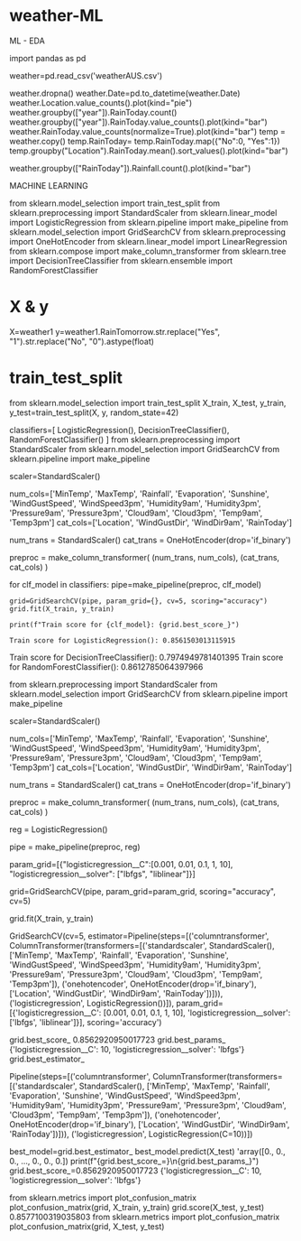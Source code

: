# weather-ML
ML - EDA

import pandas as pd

weather=pd.read_csv('weatherAUS.csv')

weather.dropna()
weather.Date=pd.to_datetime(weather.Date)
weather.Location.value_counts().plot(kind="pie")
weather.groupby(["year"]).RainToday.count()
weather.groupby(["year"]).RainToday.value_counts().plot(kind="bar")
weather.RainToday.value_counts(normalize=True).plot(kind="bar")
temp = weather.copy()
temp.RainToday= temp.RainToday.map({"No":0, "Yes":1})
temp.groupby("Location").RainToday.mean().sort_values().plot(kind="bar")

weather.groupby(["RainToday"]).Rainfall.count().plot(kind="bar")


MACHINE LEARNING

from sklearn.model_selection import train_test_split
from sklearn.preprocessing import StandardScaler
from sklearn.linear_model import LogisticRegression
from sklearn.pipeline import make_pipeline
from sklearn.model_selection import GridSearchCV
from sklearn.preprocessing import OneHotEncoder
from sklearn.linear_model import LinearRegression
from sklearn.compose import make_column_transformer
from sklearn.tree import DecisionTreeClassifier
from sklearn.ensemble import RandomForestClassifier

# X & y
X=weather1
y=weather1.RainTomorrow.str.replace("Yes", "1").str.replace("No", "0").astype(float)

# train_test_split

from sklearn.model_selection import train_test_split
X_train, X_test, y_train, y_test=train_test_split(X, y, random_state=42)

classifiers=[
    LogisticRegression(),
    DecisionTreeClassifier(),
    RandomForestClassifier()
]
from sklearn.preprocessing import StandardScaler
from sklearn.model_selection import GridSearchCV
from sklearn.pipeline import make_pipeline

scaler=StandardScaler()

num_cols=['MinTemp', 'MaxTemp', 'Rainfall', 'Evaporation', 'Sunshine', 'WindGustSpeed', 'WindSpeed3pm', 'Humidity9am', 'Humidity3pm', 'Pressure9am', 'Pressure3pm', 'Cloud9am', 'Cloud3pm', 'Temp9am', 'Temp3pm']
cat_cols=['Location', 'WindGustDir', 'WindDir9am', 'RainToday']

num_trans = StandardScaler()
cat_trans = OneHotEncoder(drop='if_binary')

preproc = make_column_transformer(
    (num_trans, num_cols), 
    (cat_trans, cat_cols)
)


for clf_model in classifiers:
    pipe=make_pipeline(preproc, clf_model)
    
    grid=GridSearchCV(pipe, param_grid={}, cv=5, scoring="accuracy")
    grid.fit(X_train, y_train)
    
    print(f"Train score for {clf_model}: {grid.best_score_}")
    
    Train score for LogisticRegression(): 0.8561503013115915
Train score for DecisionTreeClassifier(): 0.7974949781401395
Train score for RandomForestClassifier(): 0.8612785064397966

from sklearn.preprocessing import StandardScaler
from sklearn.model_selection import GridSearchCV
from sklearn.pipeline import make_pipeline

scaler=StandardScaler()

num_cols=['MinTemp', 'MaxTemp', 'Rainfall', 'Evaporation', 'Sunshine', 'WindGustSpeed', 'WindSpeed3pm', 'Humidity9am', 'Humidity3pm', 'Pressure9am', 'Pressure3pm', 'Cloud9am', 'Cloud3pm', 'Temp9am', 'Temp3pm']
cat_cols=['Location', 'WindGustDir', 'WindDir9am', 'RainToday']

num_trans = StandardScaler()
cat_trans = OneHotEncoder(drop='if_binary')

preproc = make_column_transformer(
    (num_trans, num_cols), 
    (cat_trans, cat_cols)
)

reg = LogisticRegression()

pipe = make_pipeline(preproc, reg)

param_grid=[{"logisticregression__C":[0.001, 0.01, 0.1, 1, 10], "logisticregression__solver": ["lbfgs", "liblinear"]}]

grid=GridSearchCV(pipe, param_grid=param_grid, scoring="accuracy", cv=5)

grid.fit(X_train, y_train)

GridSearchCV(cv=5,
             estimator=Pipeline(steps=[('columntransformer',
                                        ColumnTransformer(transformers=[('standardscaler',
                                                                         StandardScaler(),
                                                                         ['MinTemp',
                                                                          'MaxTemp',
                                                                          'Rainfall',
                                                                          'Evaporation',
                                                                          'Sunshine',
                                                                          'WindGustSpeed',
                                                                          'WindSpeed3pm',
                                                                          'Humidity9am',
                                                                          'Humidity3pm',
                                                                          'Pressure9am',
                                                                          'Pressure3pm',
                                                                          'Cloud9am',
                                                                          'Cloud3pm',
                                                                          'Temp9am',
                                                                          'Temp3pm']),
                                                                        ('onehotencoder',
                                                                         OneHotEncoder(drop='if_binary'),
                                                                         ['Location',
                                                                          'WindGustDir',
                                                                          'WindDir9am',
                                                                          'RainToday'])])),
                                       ('logisticregression',
                                        LogisticRegression())]),
             param_grid=[{'logisticregression__C': [0.001, 0.01, 0.1, 1, 10],
                          'logisticregression__solver': ['lbfgs',
                                                         'liblinear']}],
             scoring='accuracy')
             
             
 grid.best_score_
 0.8562920950017723
grid.best_params_
{'logisticregression__C': 10, 'logisticregression__solver': 'lbfgs'}
grid.best_estimator_
             
Pipeline(steps=[('columntransformer',
                 ColumnTransformer(transformers=[('standardscaler',
                                                  StandardScaler(),
                                                  ['MinTemp', 'MaxTemp',
                                                   'Rainfall', 'Evaporation',
                                                   'Sunshine', 'WindGustSpeed',
                                                   'WindSpeed3pm',
                                                   'Humidity9am', 'Humidity3pm',
                                                   'Pressure9am', 'Pressure3pm',
                                                   'Cloud9am', 'Cloud3pm',
                                                   'Temp9am', 'Temp3pm']),
                                                 ('onehotencoder',
                                                  OneHotEncoder(drop='if_binary'),
                                                  ['Location', 'WindGustDir',
                                                   'WindDir9am',
                                                   'RainToday'])])),
                ('logisticregression', LogisticRegression(C=10))])
                
best_model=grid.best_estimator_
best_model.predict(X_test)
'array([0., 0., 0., ..., 0., 0., 0.])
print(f"{grid.best_score_=}\n{grid.best_params_}")
grid.best_score_=0.8562920950017723
{'logisticregression__C': 10, 'logisticregression__solver': 'lbfgs'}

from sklearn.metrics import plot_confusion_matrix
plot_confusion_matrix(grid, X_train, y_train)
grid.score(X_test, y_test)
0.8577100319035803
from sklearn.metrics import plot_confusion_matrix
plot_confusion_matrix(grid, X_test, y_test)
